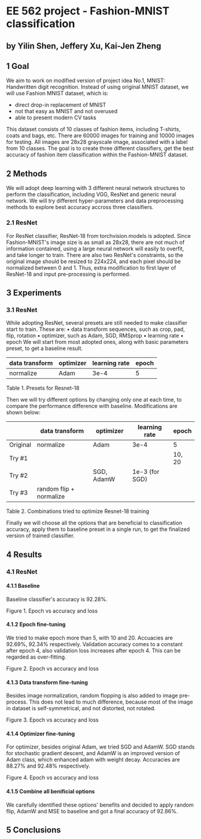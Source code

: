 # EE 562 project - Fashion-MNIST classification

## by Yilin Shen, Jeffery Xu, Kai-Jen Zheng



## 1  Goal 

We aim to work on modified version of project idea No.1, MNIST: Handwritten digit recognition. Instead of using original MNIST dataset, we will use Fashion MNIST dataset, which is:

- direct drop-in replacement of MNIST
- not that easy as MNIST and not overused
- able to present modern CV tasks

This dataset consists of 10 classes of fashion items, including T-shirts, coats and bags, etc. There are 60000 images for training and 10000 images for testing. All images are 28x28 grayscale image, associated with a label from 10 classes. The goal is to create three different classifiers, get the best accuracy of fashion item classification within the Fashion-MNIST dataset.

## 2  Methods 

We will adopt deep learning with 3 different neural network structures to perform the classification, including VGG, ResNet and generic neural network. We will try different hyper-parameters and data preprocessing methods to explore best accuracy accross three classifiers.

### 2.1  ResNet 

For ResNet classifier, ResNet-18 from torchvision.models is adopted. Since Fashion-MNIST's image size is as small as 28x28, there are not much of information contained, using a large neural network will easily to overfit, and take longer to train. There are also two ResNet's constraints, so the original image should be resized to 224x224, and each pixel should be normalized between 0 and 1. Thus, extra modification to first layer of ResNet-18 and input pre-processing is performed.

## 3  Experiments 

### 3.1  ResNet 

While adopting ResNet, several presets are still needed to make classifier start to train. These are:
•  data transform sequences, such as crop, pad, flip, rotation
•  optimizer, such as Adam, SGD, RMSprop
•  learning rate
•  epoch
We will start from most adopted ones, along with basic parameters preset, to get a baseline result.

| data transform | optimizer | learning rate | epoch |
| -------------- | --------- | ------------- | ----- |
| normalize      | Adam      | 3e-4          | 5     |


Table 1. Presets for Resnet-18

Then we will try different options by changing only one at each time, to compare the performance difference with baseline. Modifications are shown below:

|          | data transform          | optimizer  | learning rate  | epoch  |
| -------- | ----------------------- | ---------- | -------------- | ------ |
| Original | normalize               | Adam       | 3e-4           | 5      |
| Try #1   |                         |            |                | 10, 20 |
| Try #2   |                         | SGD, AdamW | 1e-3 (for SGD) |        |
| Try #3   | random flip + normalize |            |                |        |


Table 2. Combinations tried to optimize Resnet-18 training

Finally we will choose all the options that are beneficial to classification accuracy, apply them to baseline preset in a single run, to get the finalized version of trained classifier.

## 4  Results 

### 4.1  ResNet 

#### 4.1.1  Baseline 

Baseline classifier's accuracy is 92.28%.


Figure 1. Epoch vs accuracy and loss

#### 4.1.2  Epoch fine-tuning 

We tried to make epoch more than 5, with 10 and 20. Accuacies are 92.69%, 92.34% respectively. Validation accuracy comes to a constant after epoch 4, also validation loss increases after epoch 4. This can be regarded as over-fitting.


Figure 2. Epoch vs accuracy and loss

#### 4.1.3  Data transform fine-tuning 

Besides image normalization, random flopping is also added to image pre-process. This does not lead to much difference, because most of the image in dataset is self-symmetrical, and not distorted, not rotated.


Figure 3. Epoch vs accuracy and loss

#### 4.1.4  Optimizer fine-tuning 

For optimizer, besides original Adam, we tried SGD and AdamW. SGD stands for stochastic gradient descent, and AdamW is an improved version of Adam class, which enhanced adam with weight decay. Accuracies are 88.27% and 92.48% respectively.


Figure 4. Epoch vs accuracy and loss

#### 4.1.5  Combine all benificial options 

We carefully identified these options' benefits and decided to apply random flip, AdamW and MSE to baseline and got a final accuracy of 92.86%.

## 5  Conclusions 
